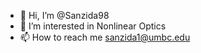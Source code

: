 - 👋 Hi, I’m @Sanzida98
- 👀 I’m interested in Nonlinear Optics
- 📫 How to reach me sanzida1@umbc.edu

<!---
Sanzida98/Sanzida98 is a ✨ special ✨ repository because its `README.md` (this file) appears on your GitHub profile.
You can click the Preview link to take a look at your changes.
--->
